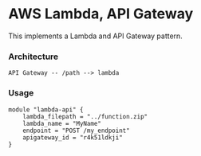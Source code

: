 # AWS Lambda, API Gateway

This implements a Lambda and API Gateway pattern.

### Architecture

```
API Gateway -- /path --> lambda
```

### Usage

```hcl
module "lambda-api" {
    lambda_filepath = "../function.zip"
    lambda_name = "MyName"
    endpoint = "POST /my_endpoint"
    apigateway_id = "r4k51ldkji"
}
```
